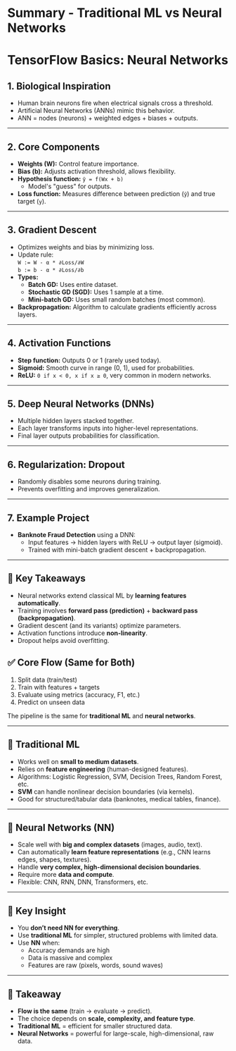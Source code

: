 # Summary - Traditional ML vs Neural Networks
# TensorFlow Basics: Neural Networks

## 1. Biological Inspiration
- Human brain neurons fire when electrical signals cross a threshold.
- Artificial Neural Networks (ANNs) mimic this behavior.
- ANN = nodes (neurons) + weighted edges + biases + outputs.

---

## 2. Core Components
- **Weights (W):** Control feature importance.
- **Bias (b):** Adjusts activation threshold, allows flexibility.
- **Hypothesis function:** `ŷ = f(Wx + b)`  
  - Model's "guess" for outputs.
- **Loss function:** Measures difference between prediction (`ŷ`) and true target (`y`).

---

## 3. Gradient Descent
- Optimizes weights and bias by minimizing loss.
- Update rule:  
  `W := W - α * ∂Loss/∂W`  
  `b := b - α * ∂Loss/∂b`
- **Types:**
  - **Batch GD:** Uses entire dataset.
  - **Stochastic GD (SGD):** Uses 1 sample at a time.
  - **Mini-batch GD:** Uses small random batches (most common).
- **Backpropagation:** Algorithm to calculate gradients efficiently across layers.

---

## 4. Activation Functions
- **Step function:** Outputs 0 or 1 (rarely used today).
- **Sigmoid:** Smooth curve in range (0, 1), used for probabilities.
- **ReLU:** `0 if x < 0, x if x ≥ 0`, very common in modern networks.

---

## 5. Deep Neural Networks (DNNs)
- Multiple hidden layers stacked together.
- Each layer transforms inputs into higher-level representations.
- Final layer outputs probabilities for classification.

---

## 6. Regularization: Dropout
- Randomly disables some neurons during training.
- Prevents overfitting and improves generalization.

---

## 7. Example Project
- **Banknote Fraud Detection** using a DNN:
  - Input features → hidden layers with ReLU → output layer (sigmoid).
  - Trained with mini-batch gradient descent + backpropagation.

---

## 🔑 Key Takeaways
- Neural networks extend classical ML by **learning features automatically**.
- Training involves **forward pass (prediction)** + **backward pass (backpropagation)**.
- Gradient descent (and its variants) optimize parameters.
- Activation functions introduce **non-linearity**.
- Dropout helps avoid overfitting.

## ✅ Core Flow (Same for Both)
1. Split data (train/test)
2. Train with features + targets
3. Evaluate using metrics (accuracy, F1, etc.)
4. Predict on unseen data

The pipeline is the same for **traditional ML** and **neural networks**.

---

## 🔹 Traditional ML
- Works well on **small to medium datasets**.
- Relies on **feature engineering** (human-designed features).
- Algorithms: Logistic Regression, SVM, Decision Trees, Random Forest, etc.
- **SVM** can handle nonlinear decision boundaries (via kernels).
- Good for structured/tabular data (banknotes, medical tables, finance).

---

## 🔹 Neural Networks (NN)
- Scale well with **big and complex datasets** (images, audio, text).
- Can automatically **learn feature representations** (e.g., CNN learns edges, shapes, textures).
- Handle **very complex, high-dimensional decision boundaries**.
- Require more **data and compute**.
- Flexible: CNN, RNN, DNN, Transformers, etc.

---

## 🔹 Key Insight
- You **don’t need NN for everything**.  
- Use **traditional ML** for simpler, structured problems with limited data.  
- Use **NN** when:
  - Accuracy demands are high  
  - Data is massive and complex  
  - Features are raw (pixels, words, sound waves)  

---

## 📝 Takeaway
- **Flow is the same** (train → evaluate → predict).  
- The choice depends on **scale, complexity, and feature type**.  
- **Traditional ML** = efficient for smaller structured data.  
- **Neural Networks** = powerful for large-scale, high-dimensional, raw data.

